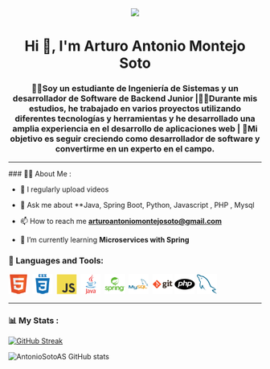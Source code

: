 <div id="header" align="center">
    <img src="https://media.giphy.com/media/qgQUggAC3Pfv687qPC/giphy.gif" width="400" />
   <h1 align="center">Hi 👋, I'm Arturo Antonio Montejo Soto</h1>
    <h3 align="center">👨‍🎓Soy un estudiante de Ingeniería de Sistemas y un desarrollador de Software de Backend Junior
        |👨‍💻Durante mis estudios, he trabajado en varios proyectos utilizando
        diferentes tecnologías y herramientas y he desarrollado una amplia experiencia en el desarrollo de aplicaciones
        web |
        🎯Mi objetivo es seguir creciendo como desarrollador de software y convertirme en un experto en el campo.</h3>

</div>


<div id="badges" align="center">
    
</div>

---
<div align="left"></div>
### 👨‍💻 About Me :

- 📝 I regularly upload videos 

- 💬 Ask me about **Java, Spring Boot, Python, Javascript , PHP , Mysql

- 📫 How to reach me **arturoantoniomontejosoto@gmail.com**

- 🌱 I’m currently learning **Microservices with Spring**




 <h3>🔨 Languages and Tools:</h3>
 <div>
        <img src="https://github.com/devicons/devicon/blob/master/icons/html5/html5-original.svg" title="HTML5" alt="HTML" width="40" height="40"/>&nbsp;
        <img src="https://github.com/devicons/devicon/blob/master/icons/css3/css3-plain-wordmark.svg"  title="CSS3" alt="CSS" width="40" height="40"/>&nbsp;
        <img src="https://github.com/devicons/devicon/blob/master/icons/javascript/javascript-original.svg" title="JavaScript" alt="JavaScript" width="40"                         height="40"/>&nbsp;
        <img src="https://github.com/devicons/devicon/blob/master/icons/java/java-original-wordmark.svg" title="Java"
            width="40" height="40" />&nbsp;
       <img src="https://github.com/devicons/devicon/blob/master/icons/spring/spring-original-wordmark.svg"
            title="Spring" width="40" height="40" />&nbsp;
        <img src="https://github.com/devicons/devicon/blob/master/icons/mysql/mysql-original-wordmark.svg" title="MySQL"  alt="MySQL" width="40" height="40"/>&nbsp;
        <img src="https://github.com/devicons/devicon/blob/master/icons/git/git-original-wordmark.svg" title="Git" **alt="Git" width="40" height="40"/>
        <img src="https://github.com/devicons/devicon/blob/master/icons/php/php-plain.svg" title="Git" **alt="Git" width="40" height="40"/> 
        <img src="https://github.com/devicons/devicon/blob/master/icons/mysql/mysql-plain.svg" title="Git" **alt="Git" width="40" height="40"/>
       
</div>
</div>

---

### 📊 My Stats :

[![GitHub Streak](https://streak-stats.demolab.com?user=AntonioSotoAS&theme=black-ice&hide_border=true)](https://git.io/streak-stats)

![AntonioSotoAS GitHub stats](https://github-readme-stats.vercel.app/api?username=AntonioSotoAS&show_icons=true&theme=dark)




